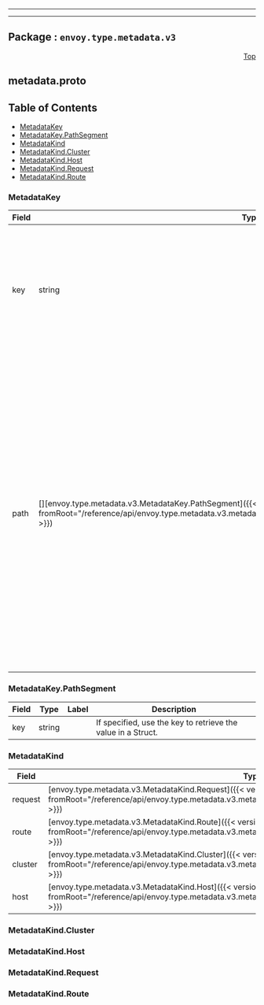 
---

---

## Package : `envoy.type.metadata.v3`



<a name="top"></a>

<a name="API Reference for metadata.proto"></a>
<p align="right"><a href="#top">Top</a></p>

## metadata.proto


## Table of Contents
  - [MetadataKey](#envoy.type.metadata.v3.MetadataKey)
  - [MetadataKey.PathSegment](#envoy.type.metadata.v3.MetadataKey.PathSegment)
  - [MetadataKind](#envoy.type.metadata.v3.MetadataKind)
  - [MetadataKind.Cluster](#envoy.type.metadata.v3.MetadataKind.Cluster)
  - [MetadataKind.Host](#envoy.type.metadata.v3.MetadataKind.Host)
  - [MetadataKind.Request](#envoy.type.metadata.v3.MetadataKind.Request)
  - [MetadataKind.Route](#envoy.type.metadata.v3.MetadataKind.Route)







<a name="envoy.type.metadata.v3.MetadataKey"></a>

### MetadataKey



| Field | Type | Label | Description |
| ----- | ---- | ----- | ----------- |
| key | string |  | The key name of Metadata to retrieve the Struct from the metadata. Typically, it represents a builtin subsystem or custom extension. |
  | path | [][envoy.type.metadata.v3.MetadataKey.PathSegment]({{< versioned_link_path fromRoot="/reference/api/envoy.type.metadata.v3.metadata#envoy.type.metadata.v3.MetadataKey.PathSegment" >}}) | repeated | The path to retrieve the Value from the Struct. It can be a prefix or a full path, e.g. ``[prop, xyz]`` for a struct or ``[prop, foo]`` for a string in the example, which depends on the particular scenario.<br>Note: Due to that only the key type segment is supported, the path can not specify a list unless the list is the last segment. |
  





<a name="envoy.type.metadata.v3.MetadataKey.PathSegment"></a>

### MetadataKey.PathSegment



| Field | Type | Label | Description |
| ----- | ---- | ----- | ----------- |
| key | string |  | If specified, use the key to retrieve the value in a Struct. |
  





<a name="envoy.type.metadata.v3.MetadataKind"></a>

### MetadataKind



| Field | Type | Label | Description |
| ----- | ---- | ----- | ----------- |
| request | [envoy.type.metadata.v3.MetadataKind.Request]({{< versioned_link_path fromRoot="/reference/api/envoy.type.metadata.v3.metadata#envoy.type.metadata.v3.MetadataKind.Request" >}}) |  | Request kind of metadata. |
  | route | [envoy.type.metadata.v3.MetadataKind.Route]({{< versioned_link_path fromRoot="/reference/api/envoy.type.metadata.v3.metadata#envoy.type.metadata.v3.MetadataKind.Route" >}}) |  | Route kind of metadata. |
  | cluster | [envoy.type.metadata.v3.MetadataKind.Cluster]({{< versioned_link_path fromRoot="/reference/api/envoy.type.metadata.v3.metadata#envoy.type.metadata.v3.MetadataKind.Cluster" >}}) |  | Cluster kind of metadata. |
  | host | [envoy.type.metadata.v3.MetadataKind.Host]({{< versioned_link_path fromRoot="/reference/api/envoy.type.metadata.v3.metadata#envoy.type.metadata.v3.MetadataKind.Host" >}}) |  | Host kind of metadata. |
  





<a name="envoy.type.metadata.v3.MetadataKind.Cluster"></a>

### MetadataKind.Cluster







<a name="envoy.type.metadata.v3.MetadataKind.Host"></a>

### MetadataKind.Host







<a name="envoy.type.metadata.v3.MetadataKind.Request"></a>

### MetadataKind.Request







<a name="envoy.type.metadata.v3.MetadataKind.Route"></a>

### MetadataKind.Route






 <!-- end messages -->

 <!-- end enums -->

 <!-- end HasExtensions -->

 <!-- end services -->

